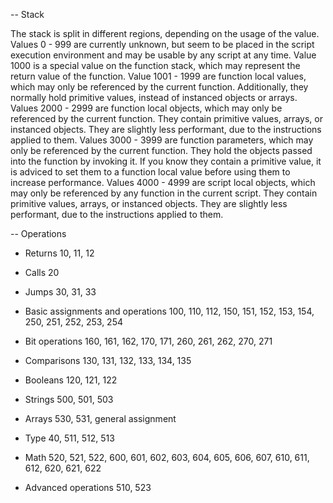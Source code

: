 -- Stack

The stack is split in different regions, depending on the usage of the value.
Values 0 - 999 are currently unknown, but seem to be placed in the script execution environment and may be usable by any script at any time.
Value 1000 is a special value on the function stack, which may represent the return value of the function.
Value 1001 - 1999 are function local values, which may only be referenced by the current function.
	Additionally, they normally hold primitive values, instead of instanced objects or arrays.
Values 2000 - 2999 are function local objects, which may only be referenced by the current function.
	They contain primitive values, arrays, or instanced objects. They are slightly less performant, due to the instructions applied to them.
Values 3000 - 3999 are function parameters, which may only be referenced by the current function.
	They hold the objects passed into the function by invoking it. If you know they contain a primitive value,
	it is adviced to set them to a function local value before using them to increase performance.
Values 4000 - 4999 are script local objects, which may only be referenced by any function in the current script.
	They contain primitive values, arrays, or instanced objects. They are slightly less performant, due to the instructions applied to them.

-- Operations

- Returns
10, 11, 12

- Calls
20

- Jumps
30, 31, 33

- Basic assignments and operations
100, 110, 112, 150, 151, 152, 153, 154, 250, 251, 252, 253, 254

- Bit operations
160, 161, 162, 170, 171, 260, 261, 262, 270, 271

- Comparisons
130, 131, 132, 133, 134, 135

- Booleans
120, 121, 122

- Strings
500, 501, 503

- Arrays
530, 531, general assignment

- Type
40, 511, 512, 513

- Math
520, 521, 522, 600, 601, 602, 603, 604, 605, 606, 607, 610, 611, 612, 620, 621, 622

- Advanced operations
510, 523
